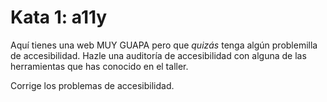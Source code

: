 # Kata 1: a11y

Aquí tienes una web MUY GUAPA pero que _quizás_ tenga algún problemilla de accesibilidad. Hazle una auditoría de accesibilidad con alguna de las herramientas que has conocido en el taller.

Corrige los problemas de accesibilidad.
